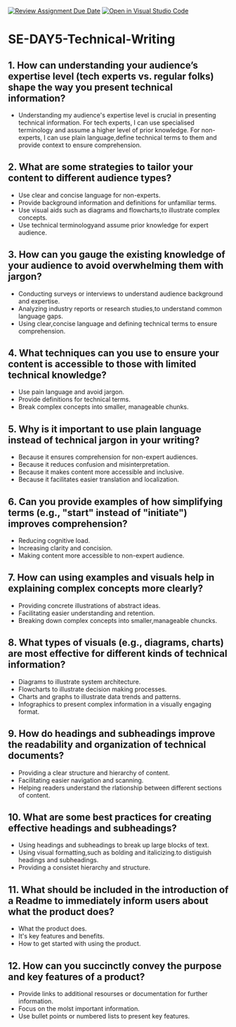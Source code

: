 [![Review Assignment Due Date](https://classroom.github.com/assets/deadline-readme-button-22041afd0340ce965d47ae6ef1cefeee28c7c493a6346c4f15d667ab976d596c.svg)](https://classroom.github.com/a/zsAR-pyY)
[![Open in Visual Studio Code](https://classroom.github.com/assets/open-in-vscode-2e0aaae1b6195c2367325f4f02e2d04e9abb55f0b24a779b69b11b9e10269abc.svg)](https://classroom.github.com/online_ide?assignment_repo_id=18742468&assignment_repo_type=AssignmentRepo)
# SE-DAY5-Technical-Writing
## 1. How can understanding your audience’s expertise level (tech experts vs. regular folks) shape the way you present technical information?
- Understanding my audience's expertise level is crucial in presenting technical information. For tech experts, I can use specialised terminology and assume a higher level of prior knowledge. For non-experts, I can use plain language,define technical terms to them and provide context to ensure comprehension.
  
## 2. What are some strategies to tailor your content to different audience types?
- Use clear and concise language for non-experts.
- Provide background information and definitions for unfamiliar terms.
- Use visual aids such as diagrams and flowcharts,to illustrate complex concepts.
- Use technical terminologyand assume prior knowledge for expert audience.
  
## 3. How can you gauge the existing knowledge of your audience to avoid overwhelming them with jargon?
- Conducting surveys or interviews to understand audience background and expertise.
- Analyzing industry reports or research studies,to understand common language gaps.
- Using clear,concise language and defining technical terms to ensure comprehension.
  
## 4. What techniques can you use to ensure your content is accessible to those with limited technical knowledge?
- Use pain language and avoid jargon.
- Provide definitions for technical terms.
- Break complex concepts into smaller, manageable chunks.

## 5. Why is it important to use plain language instead of technical jargon in your writing?
- Because it ensures comprehension for non-expert audiences.
- Because it reduces confusion and misinterpretation.
- Because it makes content more accessible and inclusive.
- Because it facilitates easier translation and localization.
  
## 6. Can you provide examples of how simplifying terms (e.g., "start" instead of "initiate") improves comprehension?
- Reducing cognitive load.
- Increasing clarity and concision.
- Making content more accessible to non-expert audience.
  
## 7. How can using examples and visuals help in explaining complex concepts more clearly?
- Providing concrete illustrations of abstract ideas.
- Facilitating easier understanding and retention.
- Breaking down complex concepts into smaller,manageable chuncks.

## 8. What types of visuals (e.g., diagrams, charts) are most effective for different kinds of technical information?
- Diagrams to illustrate system architecture.
- Flowcharts to illustrate decision making processes.
- Charts and graphs to illustrate data trends and patterns.
- Infographics to present complex information in a visually engaging format.
  
## 9. How do headings and subheadings improve the readability and organization of technical documents?
- Providing a clear structure and hierarchy of content.
- Facilitating easier navigation and scanning.
- Helping readers understand the rlationship between different sections of content.
  
## 10. What are some best practices for creating effective headings and subheadings?
- Using headings and subheadings to break up large blocks of text.
- Using visual formatting,such as bolding and italicizing.to distiguish headings and subheadings.
- Providing a consistet hierarchy and structure.
  
## 11. What should be included in the introduction of a Readme to immediately inform users about what the product does?
- What the product does.
- It's key features and benefits.
- How to get started with using the product.
  
## 12. How can you succinctly convey the purpose and key features of a product?
- Provide links to additional resourses or documentation for further information.
- Focus on the molst important information.
- Use bullet points or numbered lists to present key features.

